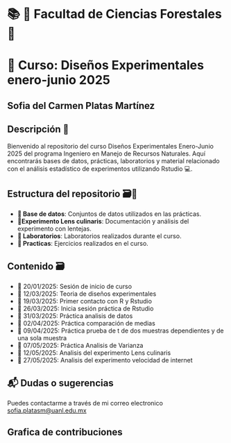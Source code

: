 # 📚 🌲 Facultad de Ciencias Forestales 🌲
# 📒 Curso: Diseños Experimentales enero-junio 2025

## Sofia del Carmen Platas Martínez

## Descripción 💬
Bienvenido al repositorio del curso Diseños Experimentales Enero-Junio 2025 del programa Ingeniero en Manejo de Recursos Naturales. Aquí encontrarás bases de datos, prácticas, laboratorios y material relacionado con el análisis estadístico de experimentos utilizando Rstudio 💻.

## Estructura del repositorio 🗃️💫
+ **📁 Base de datos**: Conjuntos de datos utilizados en las prácticas.
+ **📁Experimento Lens culinaris**: Documentación y análisis del experimento con lentejas.
+ **📁 Laboratorios**: Laboratorios realizados durante el curso.
+ **📁 Practicas**: Ejercicios realizados en el curso.


## Contenido 🗃️

- 📅 20/01/2025: Sesión de inicio de curso
- 📅 12/03/2025: Teoria de diseños experimentales
- 📅 19/03/2025: Primer contacto con R y Rstudio
- 📅 26/03/2025: Inicia sesión práctica de Rstudio
- 📅 31/03/2025: Práctica analisis de datos
- 📅 02/04/2025: Práctica comparación de medias
- 📅 09/04/2025: Práctica prueba de t de dos muestras dependientes y de una sola muestra
- 📅 07/05/2025: Práctica Analisis de Varianza
- 📅 12/05/2025: Analisis del experimento Lens culinaris
- 📅 27/05/2025: Analisis del experimento velocidad de internet

## 📬 Dudas o sugerencias
Puedes contactarme a través de mi correo electronico sofia.platasm@uanl.edu.mx

## Grafica de contribuciones


